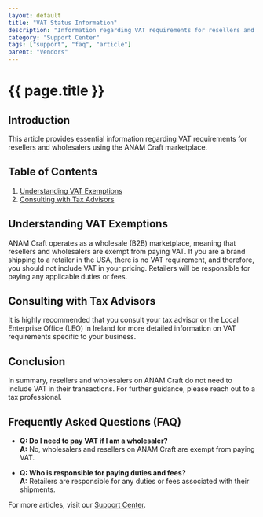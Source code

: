 ```yaml
---
layout: default
title: "VAT Status Information"
description: "Information regarding VAT requirements for resellers and wholesalers on ANAM Craft."
category: "Support Center"
tags: ["support", "faq", "article"]
parent: "Vendors"
---
```


# {{ page.title }}

## Introduction

This article provides essential information regarding VAT requirements for resellers and wholesalers using the ANAM Craft marketplace.

## Table of Contents
1. [Understanding VAT Exemptions](#understanding-vat-exemptions)
2. [Consulting with Tax Advisors](#consulting-with-tax-advisors)

## Understanding VAT Exemptions

ANAM Craft operates as a wholesale (B2B) marketplace, meaning that resellers and wholesalers are exempt from paying VAT. If you are a brand shipping to a retailer in the USA, there is no VAT requirement, and therefore, you should not include VAT in your pricing. Retailers will be responsible for paying any applicable duties or fees.

## Consulting with Tax Advisors

It is highly recommended that you consult your tax advisor or the Local Enterprise Office (LEO) in Ireland for more detailed information on VAT requirements specific to your business.

## Conclusion

In summary, resellers and wholesalers on ANAM Craft do not need to include VAT in their transactions. For further guidance, please reach out to a tax professional.

## Frequently Asked Questions (FAQ)

- **Q: Do I need to pay VAT if I am a wholesaler?**  
  **A:** No, wholesalers and resellers on ANAM Craft are exempt from paying VAT.

- **Q: Who is responsible for paying duties and fees?**  
  **A:** Retailers are responsible for any duties or fees associated with their shipments.

For more articles, visit our [Support Center](https://support.anamcraft.com).